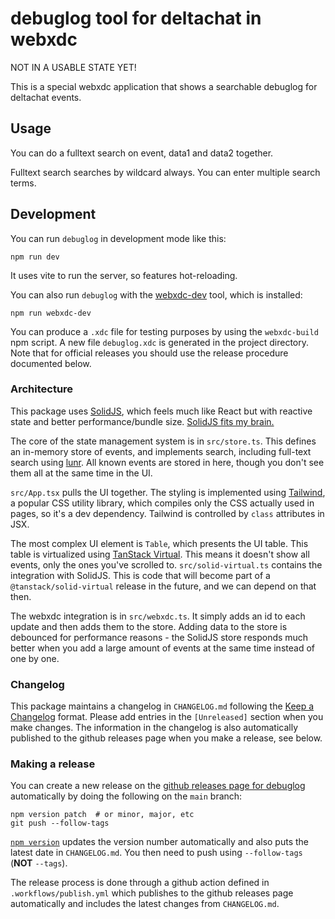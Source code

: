 # debuglog tool for deltachat in webxdc

NOT IN A USABLE STATE YET!

This is a special webxdc application that shows a searchable debuglog for
deltachat events.

## Usage

You can do a fulltext search on event, data1 and data2 together.

Fulltext search searches by wildcard always. You can enter multiple search
terms.

## Development

You can run `debuglog` in development mode like this:

```shell
npm run dev
```

It uses vite to run the server, so features hot-reloading.

You can also run `debuglog` with the [webxdc-dev](https://github.com/webxdc/webxdc-dev#readme) tool, which is installed:

```shell
npm run webxdc-dev
```

You can produce a `.xdc` file for testing purposes by using the `webxdc-build`
npm script. A new file `debuglog.xdc` is generated in the project directory.
Note that for official releases you should use the release procedure documented
below.

### Architecture

This package uses [SolidJS](https://www.solidjs.com/), which feels much like
React but with reactive state and better performance/bundle size. [SolidJS fits
my brain.](https://blog.startifact.com/posts/solidjs-fits-my-brain/)

The core of the state management system is in `src/store.ts`. This defines an
in-memory store of events, and implements search, including full-text search
using [lunr](https://lunrjs.com/). All known events are stored in here, though
you don't see them all at the same time in the UI.

`src/App.tsx` pulls the UI together. The styling is implemented using
[Tailwind](https://tailwindcss.com/), a popular CSS utility library, which
compiles only the CSS actually used in pages, so it's a dev dependency.
Tailwind is controlled by `class` attributes in JSX.

The most complex UI element is `Table`, which presents the UI table. This table
is virtualized using [TanStack Virtual](https://tanstack.com/virtual/v3). This
means it doesn't show all events, only the ones you've scrolled to.
`src/solid-virtual.ts` contains the integration with SolidJS. This is code that
will become part of a `@tanstack/solid-virtual` release in the future, and we
can depend on that then.

The webxdc integration is in `src/webxdc.ts`. It simply adds an id to each
update and then adds them to the store. Adding data to the store is debounced
for performance reasons - the SolidJS store responds much better when you add a
large amount of events at the same time instead of one by one.

### Changelog

This package maintains a changelog in `CHANGELOG.md` following the [Keep a
Changelog](http://keepachangelog.com/en/1.0.0/) format. Please add entries in
the `[Unreleased]` section when you make changes. The information in the
changelog is also automatically published to the github releases page when you
make a release, see below.

### Making a release

You can create a new release on the [github releases page for
debuglog](https://github.com/webxdc/debuglog/releases) automatically by doing
the following on the `main` branch:

```shell
npm version patch  # or minor, major, etc
git push --follow-tags
```

[`npm version`](https://docs.npmjs.com/cli/v8/commands/npm-version) updates the
version number automatically and also puts the latest date in `CHANGELOG.md`.
You then need to push using `--follow-tags` (**NOT** `--tags`).

The release process is done through a github action defined in
`.workflows/publish.yml` which publishes to the github releases page
automatically and includes the latest changes from `CHANGELOG.md`.
